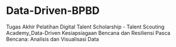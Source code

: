 # Data-Driven-BPBD
Tugas Akhir Pelatihan Digital Talent Scholarship - Talent Scouting Academy_Data-Driven Kesiapsiagaan Bencana dan Resiliensi Pasca Bencana: Analisis dan Visualisasi Data
